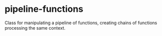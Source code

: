 # pipeline-functions
Class for manipulating a pipeline of functions, creating chains of functions processing the same context.

